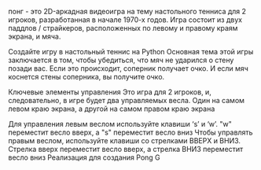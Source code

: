 понг - это 2D-аркадная видеоигра на тему настольного тенниса для 2 игроков, разработанная в начале 1970-х годов. Игра состоит из двух паддлов / страйкеров, расположенных по левому и правому краям экрана, и мяча.

Создайте игру в настольный теннис на Python
Основная тема этой игры заключается в том, чтобы убедиться, что мяч не ударился о стену позади вас. Если это происходит, соперник получает очко. И если мяч коснется стены соперника, вы получите очко. 

Ключевые элементы управления
Это игра для 2 игроков, и, следовательно, в игре будет два управляемых весла. Один на самом левом краю экрана, а другой на самом правом краю экрана

Для управления левым веслом используйте клавиши ‘s’ и ‘w’. "w" переместит весло вверх, а "s" переместит весло вниз
Чтобы управлять правым веслом, используйте клавиши со стрелками ВВЕРХ и ВНИЗ. Стрелка вверх переместит весло вверх, а стрелка ВНИЗ переместит весло вниз
Реализация для создания Pong G
